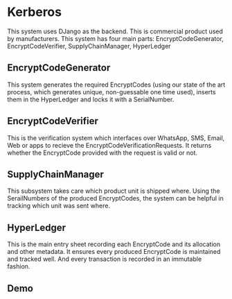 # Kerberos
This system uses DJango as the backend.
This is commercial product used by manufacturers.
This system has four main parts: EncryptCodeGenerator, EncryptCodeVerifier, SupplyChainManager, HyperLedger
## EncryptCodeGenerator
This system generates the required EncryptCodes (using our state of the art process, which generates unique, non-guessable one time used), inserts them in the HyperLedger and locks it with a SerialNumber. 

## EncryptCodeVerifier
This is the verification system which interfaces over WhatsApp, SMS, Email, Web or apps to recieve the EncryptCodeVerificationRequests. It returns whether the EncryptCode provided with the request is 
valid or not.

## SupplyChainManager
This subsystem takes care which product unit is shipped where. Using the SerailNumbers of the produced EncryptCodes, the system can be helpful in tracking which unit was sent where.

## HyperLedger
This is the main entry sheet recording each EncryptCode and its allocation and other metadata. It ensures every produced EncryptCode is maintained and tracked well. And every transaction is recorded in an 
immutable fashion.

## Demo

